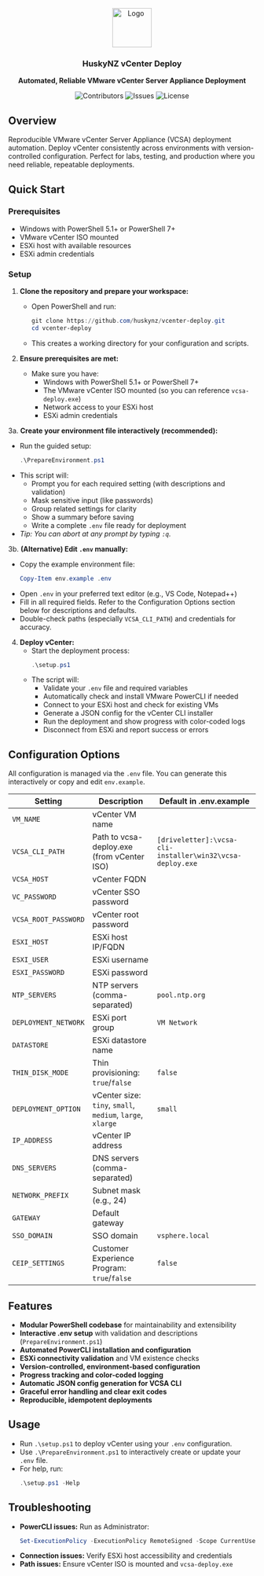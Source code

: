 <div align="center">
  <a href="https://github.com/huskynz/vcenter-deploy">
    <img src="https://serv.hnz.li/logo/default.png" alt="Logo" width="80" height="80">
  </a>

  <center><h3>HuskyNZ vCenter Deploy</h3></center>
  <p><strong>Automated, Reliable VMware vCenter Server Appliance Deployment</strong></p>
</div>

<div align="center">

![Contributors](https://img.shields.io/github/contributors/HuskyNZ/vcenter-deploy?color=dark-green)
![Issues](https://img.shields.io/github/issues/HuskyNZ/vcenter-deploy)
![License](https://img.shields.io/github/license/HuskyNZ/vcenter-deploy)

</div>

## Overview

Reproducible VMware vCenter Server Appliance (VCSA) deployment automation. Deploy vCenter consistently across environments with version-controlled configuration. Perfect for labs, testing, and production where you need reliable, repeatable deployments.

## Quick Start

### Prerequisites
- Windows with PowerShell 5.1+ or PowerShell 7+
- VMware vCenter ISO mounted
- ESXi host with available resources
- ESXi admin credentials

### Setup

1. **Clone the repository and prepare your workspace:**
   - Open PowerShell and run:
     ```powershell
     git clone https://github.com/huskynz/vcenter-deploy.git
     cd vcenter-deploy
     ```
   - This creates a working directory for your configuration and scripts.

2. **Ensure prerequisites are met:**
   - Make sure you have:
     - Windows with PowerShell 5.1+ or PowerShell 7+
     - The VMware vCenter ISO mounted (so you can reference `vcsa-deploy.exe`)
     - Network access to your ESXi host
     - ESXi admin credentials

3a. **Create your environment file interactively (recommended):**
   - Run the guided setup:
     ```powershell
     .\PrepareEnvironment.ps1
     ```
   - This script will:
     - Prompt you for each required setting (with descriptions and validation)
     - Mask sensitive input (like passwords)
     - Group related settings for clarity
     - Show a summary before saving
     - Write a complete `.env` file ready for deployment
   - _Tip: You can abort at any prompt by typing `:q`._

3b. **(Alternative) Edit `.env` manually:**
   - Copy the example environment file:
     ```powershell
     Copy-Item env.example .env
     ```
   - Open `.env` in your preferred text editor (e.g., VS Code, Notepad++)
   - Fill in all required fields. Refer to the Configuration Options section below for descriptions and defaults.
   - Double-check paths (especially `VCSA_CLI_PATH`) and credentials for accuracy.

4. **Deploy vCenter:**
   - Start the deployment process:
     ```powershell
     .\setup.ps1
     ```
   - The script will:
     - Validate your `.env` file and required variables
     - Automatically check and install VMware PowerCLI if needed
     - Connect to your ESXi host and check for existing VMs
     - Generate a JSON config for the vCenter CLI installer
     - Run the deployment and show progress with color-coded logs
     - Disconnect from ESXi and report success or errors


## Configuration Options

All configuration is managed via the `.env` file. You can generate this interactively or copy and edit `env.example`.

| Setting              | Description                                         | Default in .env.example |
|----------------------|-----------------------------------------------------|-------------------------|
| `VM_NAME`            | vCenter VM name                                     |                         |
| `VCSA_CLI_PATH`      | Path to vcsa-deploy.exe (from vCenter ISO)          | `[driveletter]:\vcsa-cli-installer\win32\vcsa-deploy.exe` |
| `VCSA_HOST`          | vCenter FQDN                                       |                         |
| `VC_PASSWORD`        | vCenter SSO password                               |                         |
| `VCSA_ROOT_PASSWORD` | vCenter root password                              |                         |
| `ESXI_HOST`          | ESXi host IP/FQDN                                  |                         |
| `ESXI_USER`          | ESXi username                                      |                         |
| `ESXI_PASSWORD`      | ESXi password                                      |                         |
| `NTP_SERVERS`        | NTP servers (comma-separated)                      | `pool.ntp.org`          |
| `DEPLOYMENT_NETWORK` | ESXi port group                                    | `VM Network`            |
| `DATASTORE`          | ESXi datastore name                                |                         |
| `THIN_DISK_MODE`     | Thin provisioning: `true`/`false`                  | `false`                 |
| `DEPLOYMENT_OPTION`  | vCenter size: `tiny`, `small`, `medium`, `large`, `xlarge` | `small`        |
| `IP_ADDRESS`         | vCenter IP address                                 |                         |
| `DNS_SERVERS`        | DNS servers (comma-separated)                      |                         |
| `NETWORK_PREFIX`     | Subnet mask (e.g., 24)                             |                         |
| `GATEWAY`            | Default gateway                                    |                         |
| `SSO_DOMAIN`         | SSO domain                                         | `vsphere.local`         |
| `CEIP_SETTINGS`      | Customer Experience Program: `true`/`false`        | `false`                 |

## Features

- **Modular PowerShell codebase** for maintainability and extensibility
- **Interactive .env setup** with validation and descriptions (`PrepareEnvironment.ps1`)
- **Automated PowerCLI installation and configuration**
- **ESXi connectivity validation** and VM existence checks
- **Version-controlled, environment-based configuration**
- **Progress tracking and color-coded logging**
- **Automatic JSON config generation for VCSA CLI**
- **Graceful error handling and clear exit codes**
- **Reproducible, idempotent deployments**

## Usage

- Run `.\setup.ps1` to deploy vCenter using your `.env` configuration.
- Use `.\PrepareEnvironment.ps1` to interactively create or update your `.env` file.
- For help, run:
  ```powershell
  .\setup.ps1 -Help
  ```

## Troubleshooting

- **PowerCLI issues:** Run as Administrator:
  ```powershell
  Set-ExecutionPolicy -ExecutionPolicy RemoteSigned -Scope CurrentUser
  ```
- **Connection issues:** Verify ESXi host accessibility and credentials
- **Path issues:** Ensure vCenter ISO is mounted and `vcsa-deploy.exe`